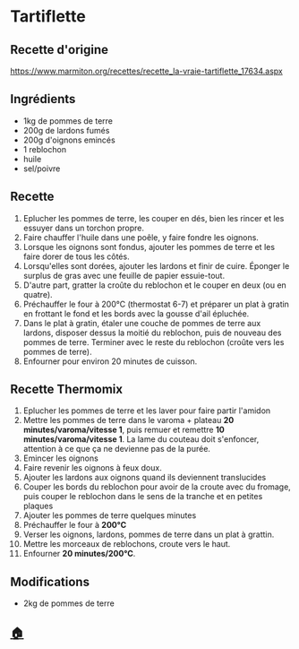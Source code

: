 # Tartiflette
## Recette d'origine
https://www.marmiton.org/recettes/recette_la-vraie-tartiflette_17634.aspx

## Ingrédients
- 1kg de pommes de terre
- 200g de lardons fumés
- 200g d'oignons emincés
- 1 reblochon
- huile
- sel/poivre


## Recette
1. Eplucher les pommes de terre, les couper en dés, bien les rincer et les essuyer dans un torchon propre.
1. Faire chauffer l'huile dans une poêle, y faire fondre les oignons.
1. Lorsque les oignons sont fondus, ajouter les pommes de terre et les faire dorer de tous les côtés.
1. Lorsqu'elles sont dorées, ajouter les lardons et finir de cuire. Éponger le surplus de gras avec une feuille de papier essuie-tout.
1. D'autre part, gratter la croûte du reblochon et le couper en deux (ou en quatre).
1. Préchauffer le four à 200°C (thermostat 6-7) et préparer un plat à gratin en frottant le fond et les bords avec la gousse d'ail épluchée.
1. Dans le plat à gratin, étaler une couche de pommes de terre aux lardons, disposer dessus la moitié du reblochon, puis de nouveau des pommes de terre. Terminer avec le reste du reblochon (croûte vers les pommes de terre).
1. Enfourner pour environ 20 minutes de cuisson.

## Recette Thermomix
1. Eplucher les pommes de terre et les laver pour faire partir l'amidon
1. Mettre les pommes de terre dans le varoma + plateau **20 minutes/varoma/vitesse 1**, puis remuer et remettre **10 minutes/varoma/vitesse 1**. La lame du couteau doit s'enfoncer, attention à ce que ça ne devienne pas de la purée.
1. Emincer les oignons
1. Faire revenir les oignons à feux doux.
1. Ajouter les lardons aux oignons quand ils deviennent translucides
1. Couper les bords du reblochon pour avoir de la croute avec du fromage, puis couper le reblochon dans le sens de la tranche et en petites plaques
1. Ajouter les pommes de terre quelques minutes
1. Préchauffer le four à **200°C**
1. Verser les oignons, lardons, pommes de terre dans un plat à grattin.
1. Mettre les morceaux de reblochons, croute vers le haut.
1. Enfourner **20 minutes/200°C**.

## Modifications
- 2kg de pommes de terre


## [:house:](/)
